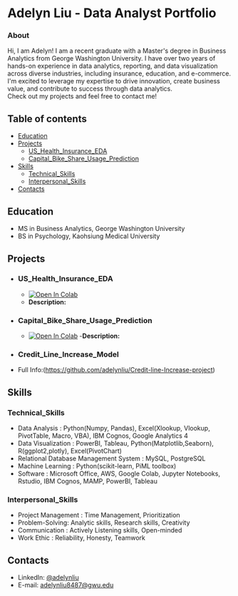 # Adelyn Liu - Data Analyst Portfolio

### About
Hi, I am Adelyn! I am a recent graduate with a Master's degree in Business Analytics from George Washington University. I have over two years of hands-on experience in data analytics, reporting, and data visualization across diverse industries, including insurance, education, and e-commerce.
I'm excited to leverage my expertise to drive innovation, create business value, and contribute to success through data analytics.       
Check out my projects and feel free to contact me!

## Table of contents
- [Education](#Education)
- [Projects](#Projects)
  + [US_Health_Insurance_EDA](#US_Health_Insurance_EDA)
  + [Capital_Bike_Share_Usage_Prediction](#Capital_Bike_Share_Usage_Prediction)
- [Skills](#Skills)
  + [Technical_Skills](#Technical_Skills)
  + [Interpersonal_Skills](#Interpersonal_Skills)
- [Contacts](#Contacts)
  
## Education
- MS in Business Analytics, George Washington University
- BS in Psychology, Kaohsiung Medical University

## Projects
- ### US_Health_Insurance_EDA
  - [![Open In Colab](https://colab.research.google.com/assets/colab-badge.svg)](https://github.com/adelynliu/Portfolio/blob/main/US_Health_Insurance_EDA.ipynb)
  - **Description:**
  
- ### Capital_Bike_Share_Usage_Prediction
  - [![Open In Colab](https://colab.research.google.com/assets/colab-badge.svg)](https://github.com/adelynliu/Portfolio/blob/main/CapitalBikeshare.ipynb)
  -**Description:**
- ### Credit_Line_Increase_Model
-  Full Info:(https://github.com/adelynliu/Credit-line-Increase-project)
   


## Skills
 ### Technical_Skills
- Data Analysis : Python(Numpy, Pandas), Excel(Xlookup, Vlookup, PivotTable, Macro, VBA), IBM Cognos, Google Analytics 4
- Data Visualization : PowerBI, Tableau, Python(Matplotlib,Seaborn), R(ggplot2,plotly), Excel(PivotChart)
- Relational Database Management System : MySQL, PostgreSQL
- Machine Learning : Python(scikit-learn, PiML toolbox)
- Software : Microsoft Office, AWS, Google Colab, Jupyter Notebooks, Rstudio, IBM Cognos, MAMP, PowerBI, Tableau

 ### Interpersonal_Skills
- Project Management : Time Management, Prioritization
- Problem-Solving: Analytic skills, Research skills, Creativity
- Communication : Actively Listening skills, Open-minded
- Work Ethic : Reliability, Honesty, Teamwork

## Contacts
- LinkedIn: [@adelynliu](https://www.linkedin.com/in/adelyn-liu-data-analytics )
- E-mail: adelynliu8487@gwu.edu
